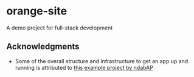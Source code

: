 # orange-site

A demo project for full-stack development

## Acknowledgments

- Some of the overall structure and infrastructure to get an app up and running is attributed to [this example project by ndabAP](https://github.com/ndabAP/vue-go-example/tree/master)

